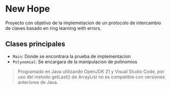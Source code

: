 # New Hope

Proyecto con objetivo de la implemetacion de un protocolo de intercambio de claves basado en ring learning with errors.

## Clases principales

- `Main`: Donde se encontrara la prueba de implementacion
- `Polynomial`: Se encargara de la manipulacion de polinomios


> Programado en Java utilizando OpenJDK 21 y Visual Studio Code, por uso del metodo getLast() de ArrayList no es compatible con versiones anteriores de Java.
